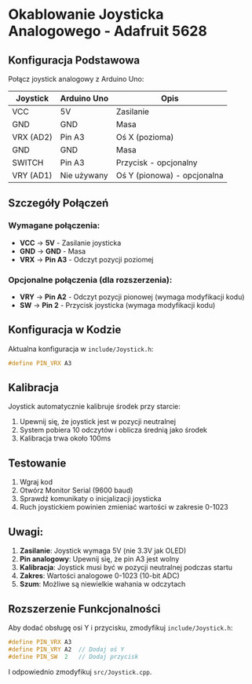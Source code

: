 # Okablowanie Joysticka Analogowego - Adafruit 5628

## Konfiguracja Podstawowa

Połącz joystick analogowy z Arduino Uno:

| Joystick  | Arduino Uno | Opis                        |
| --------- | ----------- | --------------------------- |
| VCC       | 5V          | Zasilanie                   |
| GND       | GND         | Masa                        |
| VRX (AD2) | Pin A3      | Oś X (pozioma)              |
| GND       | GND         | Masa                        |
| SWITCH    | Pin A3      | Przycisk - opcjonalny       |
| VRY (AD1) | Nie używany | Oś Y (pionowa) - opcjonalna |

## Szczegóły Połączeń

### Wymagane połączenia:

- **VCC** → **5V** - Zasilanie joysticka
- **GND** → **GND** - Masa
- **VRX** → **Pin A3** - Odczyt pozycji poziomej

### Opcjonalne połączenia (dla rozszerzenia):

- **VRY** → **Pin A2** - Odczyt pozycji pionowej (wymaga modyfikacji kodu)
- **SW** → **Pin 2** - Przycisk joysticka (wymaga modyfikacji kodu)

## Konfiguracja w Kodzie

Aktualna konfiguracja w `include/Joystick.h`:

```cpp
#define PIN_VRX A3
```

## Kalibracja

Joystick automatycznie kalibruje środek przy starcie:

1. Upewnij się, że joystick jest w pozycji neutralnej
2. System pobiera 10 odczytów i oblicza średnią jako środek
3. Kalibracja trwa około 100ms

## Testowanie

1. Wgraj kod
2. Otwórz Monitor Serial (9600 baud)
3. Sprawdź komunikaty o inicjalizacji joysticka
4. Ruch joystickiem powinien zmieniać wartości w zakresie 0-1023

## Uwagi:

1. **Zasilanie**: Joystick wymaga 5V (nie 3.3V jak OLED)
2. **Pin analogowy**: Upewnij się, że pin A3 jest wolny
3. **Kalibracja**: Joystick musi być w pozycji neutralnej podczas startu
4. **Zakres**: Wartości analogowe 0-1023 (10-bit ADC)
5. **Szum**: Możliwe są niewielkie wahania w odczytach

## Rozszerzenie Funkcjonalności

Aby dodać obsługę osi Y i przycisku, zmodyfikuj `include/Joystick.h`:

```cpp
#define PIN_VRX A3
#define PIN_VRY A2  // Dodaj oś Y
#define PIN_SW  2   // Dodaj przycisk
```

I odpowiednio zmodyfikuj `src/Joystick.cpp`.
